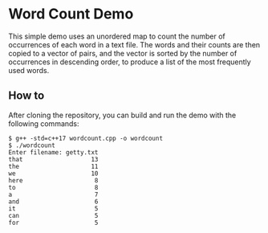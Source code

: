 # Word Count Demo

This simple demo uses an unordered map to count the number of occurrences of
each word in a text file. The words and their counts are then copied to a
vector of pairs, and the vector is sorted by the number of occurrences in
descending order, to produce a list of the most frequently used words.

## How to

After cloning the repository, you can build and run the demo with the
following commands:

    $ g++ -std=c++17 wordcount.cpp -o wordcount
    $ ./wordcount
    Enter filename: getty.txt
    that                   13
    the                    11
    we                     10
    here                    8
    to                      8
    a                       7
    and                     6
    it                      5
    can                     5
    for                     5
